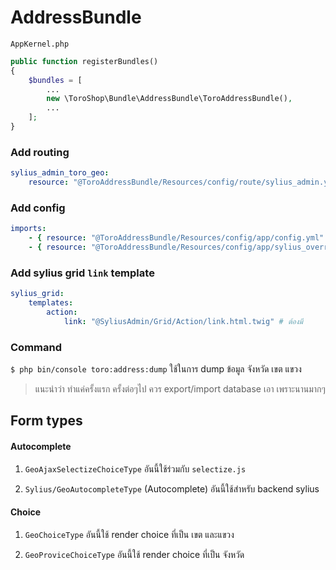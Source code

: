 # AddressBundle

`AppKernel.php`

```php
public function registerBundles()
{
    $bundles = [
        ...
        new \ToroShop\Bundle\AddressBundle\ToroAddressBundle(),
        ...
    ];
}
```

### Add routing
```yaml
sylius_admin_toro_geo:
    resource: "@ToroAddressBundle/Resources/config/route/sylius_admin.yml"
```

### Add config
```yaml
imports:
    - { resource: "@ToroAddressBundle/Resources/config/app/config.yml" } # อันนี้ต้องมี
    - { resource: "@ToroAddressBundle/Resources/config/app/sylius_override.yml" } # อันนี้ใช้กับ sylius
```

### Add sylius grid `link` template
```yaml
sylius_grid:
    templates:
        action:
            link: "@SyliusAdmin/Grid/Action/link.html.twig" # ต้องมี
 ```
 
 
### Command
`$ php bin/console toro:address:dump`
ใช้ในการ dump ข้อมูล จังหวัด เขต แขวง 
> แนะนำว่า ทำแค่ครั้งแรก ครั้งต่อๆไป ควร export/import database เอา เพราะนานมากๆ 


## Form types
#### Autocomplete
1. `GeoAjaxSelectizeChoiceType`
อันนี้ใช้ร่วมกับ `selectize.js`
 
2. `Sylius/GeoAutocompleteType` (Autocomplete)
อันนี้ใช้สำหรับ backend sylius

#### Choice
1. `GeoChoiceType`
อันนี้ใช้ render choice ที่เป็น เขต และแขวง

2. `GeoProviceChoiceType`
อันนี้ใช้ render choice ที่เป็น จังหวัด
